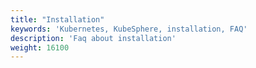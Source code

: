 ```yaml
---
title: "Installation"
keywords: 'Kubernetes, KubeSphere, installation, FAQ'
description: 'Faq about installation'
weight: 16100
---
```

